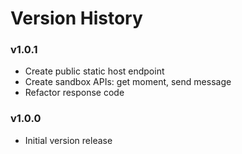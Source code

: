 # Version History

### v1.0.1
- Create public static host endpoint
- Create sandbox APIs: get moment, send message
- Refactor response code

### v1.0.0
- Initial version release